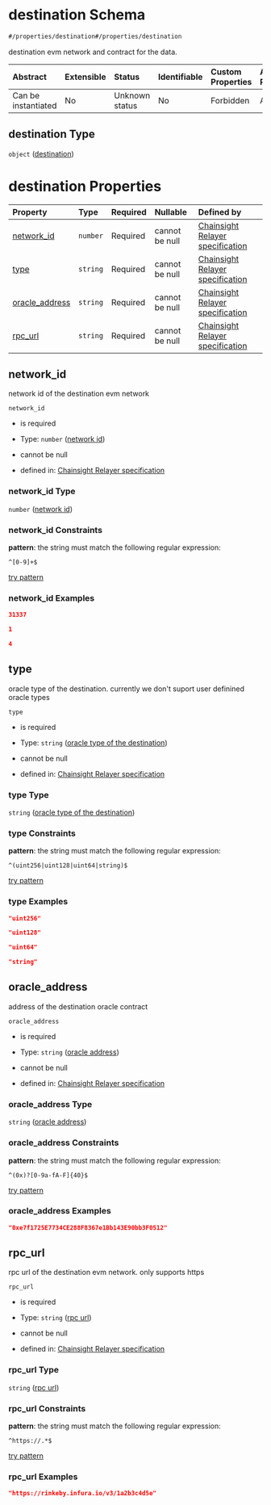 # destination Schema

```txt
#/properties/destination#/properties/destination
```

destination evm network and contract for the data.

| Abstract            | Extensible | Status         | Identifiable | Custom Properties | Additional Properties | Access Restrictions | Defined In                                                      |
| :------------------ | :--------- | :------------- | :----------- | :---------------- | :-------------------- | :------------------ | :-------------------------------------------------------------- |
| Can be instantiated | No         | Unknown status | No           | Forbidden         | Allowed               | none                | [relayer.json\*](../../out/relayer.json "open original schema") |

## destination Type

`object` ([destination](relayer-properties-destination.md))

# destination Properties

| Property                           | Type     | Required | Nullable       | Defined by                                                                                                                                                                                             |
| :--------------------------------- | :------- | :------- | :------------- | :----------------------------------------------------------------------------------------------------------------------------------------------------------------------------------------------------- |
| [network\_id](#network_id)         | `number` | Required | cannot be null | [Chainsight Relayer specification](relayer-properties-destination-properties-network-id.md "#/properties/destination/properties/network_id#/properties/destination/properties/network_id")             |
| [type](#type)                      | `string` | Required | cannot be null | [Chainsight Relayer specification](relayer-properties-destination-properties-oracle-type-of-the-destination.md "#/properties/destination/properties/type#/properties/destination/properties/type")     |
| [oracle\_address](#oracle_address) | `string` | Required | cannot be null | [Chainsight Relayer specification](relayer-properties-destination-properties-oracle-address.md "#/properties/destination/properties/oracle_address#/properties/destination/properties/oracle_address") |
| [rpc\_url](#rpc_url)               | `string` | Required | cannot be null | [Chainsight Relayer specification](relayer-properties-destination-properties-rpc-url.md "#/properties/destination/properties/rpc_url#/properties/destination/properties/rpc_url")                      |

## network\_id

network id of the destination evm network

`network_id`

*   is required

*   Type: `number` ([network id](relayer-properties-destination-properties-network-id.md))

*   cannot be null

*   defined in: [Chainsight Relayer specification](relayer-properties-destination-properties-network-id.md "#/properties/destination/properties/network_id#/properties/destination/properties/network_id")

### network\_id Type

`number` ([network id](relayer-properties-destination-properties-network-id.md))

### network\_id Constraints

**pattern**: the string must match the following regular expression:&#x20;

```regexp
^[0-9]+$
```

[try pattern](https://regexr.com/?expression=%5E%5B0-9%5D%2B%24 "try regular expression with regexr.com")

### network\_id Examples

```json
31337
```

```json
1
```

```json
4
```

## type

oracle type of the destination. currently we don't suport user definined oracle types

`type`

*   is required

*   Type: `string` ([oracle type of the destination](relayer-properties-destination-properties-oracle-type-of-the-destination.md))

*   cannot be null

*   defined in: [Chainsight Relayer specification](relayer-properties-destination-properties-oracle-type-of-the-destination.md "#/properties/destination/properties/type#/properties/destination/properties/type")

### type Type

`string` ([oracle type of the destination](relayer-properties-destination-properties-oracle-type-of-the-destination.md))

### type Constraints

**pattern**: the string must match the following regular expression:&#x20;

```regexp
^(uint256|uint128|uint64|string)$
```

[try pattern](https://regexr.com/?expression=%5E\(uint256%7Cuint128%7Cuint64%7Cstring\)%24 "try regular expression with regexr.com")

### type Examples

```json
"uint256"
```

```json
"uint128"
```

```json
"uint64"
```

```json
"string"
```

## oracle\_address

address of the destination oracle contract

`oracle_address`

*   is required

*   Type: `string` ([oracle address](relayer-properties-destination-properties-oracle-address.md))

*   cannot be null

*   defined in: [Chainsight Relayer specification](relayer-properties-destination-properties-oracle-address.md "#/properties/destination/properties/oracle_address#/properties/destination/properties/oracle_address")

### oracle\_address Type

`string` ([oracle address](relayer-properties-destination-properties-oracle-address.md))

### oracle\_address Constraints

**pattern**: the string must match the following regular expression:&#x20;

```regexp
^(0x)?[0-9a-fA-F]{40}$
```

[try pattern](https://regexr.com/?expression=%5E\(0x\)%3F%5B0-9a-fA-F%5D%7B40%7D%24 "try regular expression with regexr.com")

### oracle\_address Examples

```json
"0xe7f1725E7734CE288F8367e1Bb143E90bb3F0512"
```

## rpc\_url

rpc url of the destination evm network. only supports https

`rpc_url`

*   is required

*   Type: `string` ([rpc url](relayer-properties-destination-properties-rpc-url.md))

*   cannot be null

*   defined in: [Chainsight Relayer specification](relayer-properties-destination-properties-rpc-url.md "#/properties/destination/properties/rpc_url#/properties/destination/properties/rpc_url")

### rpc\_url Type

`string` ([rpc url](relayer-properties-destination-properties-rpc-url.md))

### rpc\_url Constraints

**pattern**: the string must match the following regular expression:&#x20;

```regexp
^https://.*$
```

[try pattern](https://regexr.com/?expression=%5Ehttps%3A%2F%2F.*%24 "try regular expression with regexr.com")

### rpc\_url Examples

```json
"https://rinkeby.infura.io/v3/1a2b3c4d5e"
```
